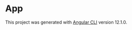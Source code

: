 # App

This project was generated with [Angular CLI](https://github.com/angular/angular-cli) version 12.1.0.

